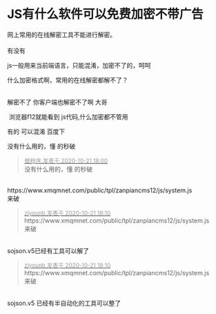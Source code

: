 # JS有什么软件可以免费加密不带广告


网上常用的在线解密工具不能进行解密。<br />
<br />
有没有

js一般用来当前端语言，只能混淆，加密不了的，呵呵

什么加密格式啊，常用的在线解密都解不了？<br />
<br />
<img src="static/image/smiley/default/sad.gif" smilieid="2" border="0" alt="" /><img src="static/image/smiley/default/sad.gif" smilieid="2" border="0" alt="" /><img src="static/image/smiley/default/sad.gif" smilieid="2" border="0" alt="" />

解密不了 你客户端也解密不了啊 大哥

<img src="static/image/smiley/yct/014.gif" smilieid="45" border="0" alt="" /> 浏览器f12就能看到 js代码,什么加密都不管用

有的 可以混淆 百度下 

没有什么用的，懂 的秒破<img src="static/image/smiley/default/lol.gif" smilieid="12" border="0" alt="" /><img src="static/image/smiley/default/lol.gif" smilieid="12" border="0" alt="" /><img id="aimg_O46RE" onclick="zoom(this, this.src, 0, 0, 0)" class="zoom" src="https://cdn.jsdelivr.net/gh/hishis/forum-master/public/images/patch.gif" onmouseover="img_onmouseoverfunc(this)" onload="thumbImg(this)" border="0" alt="" />

<div class="quote"><blockquote><font size="2"><a href="https://www.hostloc.com/forum.php?mod=redirect&amp;goto=findpost&amp;pid=9332587&amp;ptid=756872" target="_blank"><font color="#999999">微程序 发表于 2020-10-21 18:00</font></a></font><br />
没有什么用的，懂 的秒破</blockquote></div><br />
https://www.xmqmnet.com/public/tpl/zanpiancms12/js/system.js<br />
来破

<div class="quote"><blockquote><font size="2"><a href="https://www.hostloc.com/forum.php?mod=redirect&amp;goto=findpost&amp;pid=9332633&amp;ptid=756872" target="_blank"><font color="#999999">ziyounb 发表于 2020-10-21 18:10</font></a></font><br />
https://www.xmqmnet.com/public/tpl/zanpiancms12/js/system.js<br />
来破</blockquote></div><br />
sojson.v5已经有工具可以解了

<div class="quote"><blockquote><font size="2"><a href="https://www.hostloc.com/forum.php?mod=redirect&amp;goto=findpost&amp;pid=9332633&amp;ptid=756872" target="_blank"><font color="#999999">ziyounb 发表于 2020-10-21 18:10</font></a></font><br />
https://www.xmqmnet.com/public/tpl/zanpiancms12/js/system.js<br />
来破</blockquote></div><br />
sojson.v5 已经有半自动化的工具可以整了<img id="aimg_gYbbL" onclick="zoom(this, this.src, 0, 0, 0)" class="zoom" src="https://cdn.jsdelivr.net/gh/hishis/forum-master/public/images/patch.gif" onmouseover="img_onmouseoverfunc(this)" onload="thumbImg(this)" border="0" alt="" />
